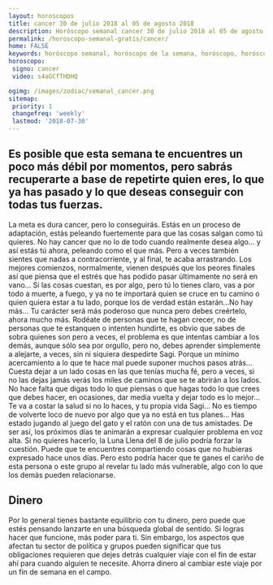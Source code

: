 ```yaml
---
layout: horoscopos
title: cancer 30 de julio 2018 al 05 de agosto 2018 
description: Horóscopo semanal cancer 30 de julio 2018 al 05 de agosto 2018. Es posible que esta semana te encuentres un poco más débil por momentos, pero sabrás recuperarte a base de repetirte quien eres, lo que ya has pasado y lo que deseas conseguir con todas tus fuerzas.
permalink: /horoscopo-semanal-gratis/cancer/
home: FALSE
keywords: horóscopo semanal, horóscopo de la semana, horóscopo, horóscopo gratis,horóscopos, horóscopo esperanza gracia, horoscopos cancer la semana, horóscopos gratis, Tarot, Astrologia, Zodíaco, cancer, horoscopo gratis, semanal
horoscopo:
 signo: cancer
 video: s4aGCfTHDHQ

ogimg: /images/zodiac/semanal_cancer.png
sitemap:
 priority: 1
 changefreq: 'weekly'
 lastmod: '2018-07-30'
---
```




## Es posible que esta semana te encuentres un poco más débil por momentos, pero sabrás recuperarte a base de repetirte quien eres, lo que ya has pasado y lo que deseas conseguir con todas tus fuerzas.

La meta es dura cancer, pero lo conseguirás. Estás en un proceso de adaptación, estás peleando fuertemente para que las cosas salgan como tú quieres. No hay cancer que no lo de todo cuando realmente desea algo… y así estás tú ahora, peleando como el que más. Pero a veces también sientes que nadas a contracorriente, y al final, te acaba arrastrando. Los mejores comienzos, normalmente, vienen después que los peores finales así que piensa que el estrés que has podido pasar últimamente no será en vano… Si las cosas cuestan, es por algo, pero tú lo tienes claro, vas a por todo a muerte, a fuego, y ya no te importará quien se cruce en tu camino o quien quiera estar a tu lado, porque los de verdad están estarán…No hay más… Tu carácter será más poderoso que nunca pero debes creértelo, ahora mucho más. Rodéate de personas que te hagan crecer, no de personas que te estanquen o intenten hundirte, es obvio que sabes de sobra quienes son pero a veces, el problema es que intentas cambiar a los demás, aunque sólo sea por orgullo, pero no, debes aprender simplemente a alejarte, a veces, sin ni siquiera despedirte Sagi. Porque un mínimo acercamiento a lo que te hace mal puede suponer muchos pasos atrás… Cuesta dejar a un lado cosas en las que tenías mucha fé, pero a veces, si no las dejas jamás verás los miles de caminos que se te abrirán a los lados. No hace falta que digas todo lo que piensas o que hagas todo lo que crees que debes hacer, en ocasiones, dar media vuelta y dejar todo es lo mejor… Te va a costar la salud si no lo haces, y tu propia vida Sagi… No es tiempo de volverte loco de nuevo por algo que ya no está en tus planes…
Has estado jugando al juego del gato y el ratón con una de tus amistades. De ser así, los próximos días te animarán a expresar cualquier problema en voz alta. Si no quieres hacerlo, la Luna Llena del 8 de julio podría forzar la cuestión. Puede que te encuentres compartiendo cosas que no hubieras expresado hace unos días. Pero esto podría hacer que te ganes el cariño de esta persona o este grupo al revelar tu lado más vulnerable, algo con lo que los demás pueden relacionarse.

## Dinero

Por lo general tienes bastante equilibrio con tu dinero, pero puede que estés pensando lanzarte en una búsqueda global de sentido. Si logras hacer que funcione, más poder para ti. Sin embargo, los aspectos que afectan tu sector de política y grupos pueden significar que tus obligaciones requieren que dejes detrás cualquier viaje con el fin de estar ahí para cuando alguien te necesite. Ahorra dinero al cambiar este viaje por un fin de semana en el campo.
